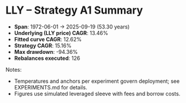 # LLY – Strategy A1 Summary

- **Span**: 1972-06-01 → 2025-09-19 (53.30 years)
- **Underlying (LLY price) CAGR**: 13.46%
- **Fitted curve CAGR**: 12.62%
- **Strategy CAGR**: 15.16%
- **Max drawdown**: -94.36%
- **Rebalances executed**: 126

Notes:

- Temperatures and anchors per experiment govern deployment; see EXPERIMENTS.md for details.
- Figures use simulated leveraged sleeve with fees and borrow costs.
